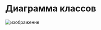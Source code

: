 # Диаграмма классов
![изображение](https://user-images.githubusercontent.com/44027333/199259045-58858b48-193b-4437-8613-ebd55da12537.png)
